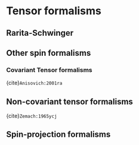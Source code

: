# Tensor formalisms

## Rarita-Schwinger

## Other spin formalisms

### Covariant Tensor formalisms

<!-- cspell:ignore anisovich Momentoperator Twomeson -->

{cite}`Anisovich:2001ra`

## Non-covariant tensor formalisms

{cite}`Zemach:1965ycj`

## Spin-projection formalisms

